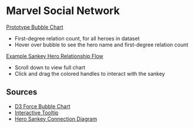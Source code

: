 # Marvel Social Network

[Prototype Bubble Chart](https://gendo90.github.io/marvel_social_network/index.html)
- First-degree relation count, for all heroes in dataset
- Hover over bubble to see the hero name and first-degree relation count

[Example Sankey Hero Relationship Flow](https://gendo90.github.io/marvel_social_network/sankey.html)
- Scroll down to view full chart
- Click and drag the colored handles to interact with the sankey

## Sources
- [D3 Force Bubble Chart](https://bl.ocks.org/HarryStevens/f636199a46fc4b210fbca3b1dc4ef372)
- [Interactive Tooltip](https://bl.ocks.org/d3noob/a22c42db65eb00d4e369)
- [Hero Sankey Connection Diagram](https://www.d3-graph-gallery.com/graph/sankey_basic.html)